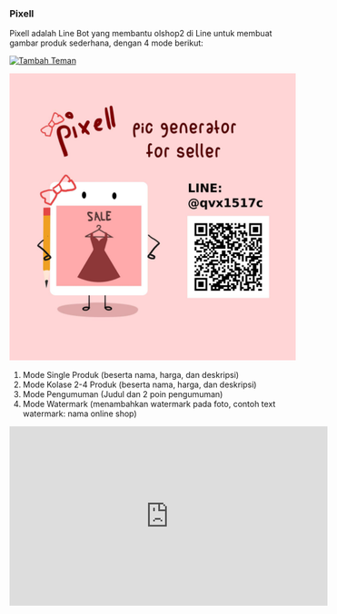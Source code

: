 ### Pixell

Pixell adalah Line Bot yang membantu olshop2 di Line untuk membuat gambar produk sederhana, dengan 4 mode berikut:

<a href="https://line.me/R/ti/p/%40qvx1517c"><img height="36" border="0" alt="Tambah Teman" src="https://scdn.line-apps.com/n/line_add_friends/btn/en.png"></a>

<img src="https://github.com/alifanuraniputri/Pixell/blob/master/17632435_10209214964673423_4045758597877471207_o.jpg"> </img>

1. Mode Single Produk (beserta nama, harga, dan deskripsi)
2. Mode Kolase 2-4 Produk (beserta nama, harga, dan deskripsi)
3. Mode Pengumuman (Judul dan 2 poin pengumuman)
4. Mode Watermark (menambahkan watermark pada foto, contoh text watermark: nama online shop)

<iframe width="560" height="315" src="https://www.youtube.com/embed/t8Nq8fFruM8" frameborder="0" allowfullscreen></iframe>
